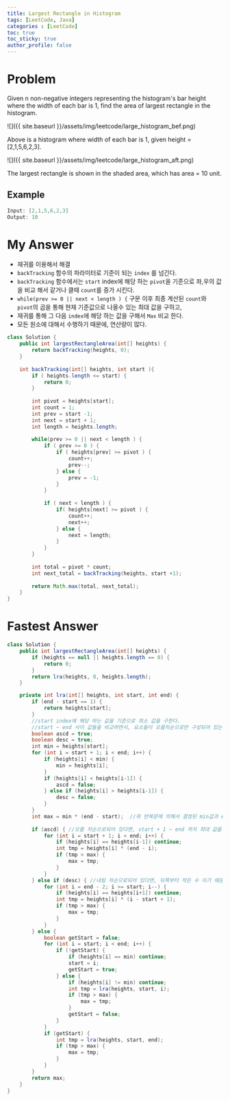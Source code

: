 ```yaml
---
title: Largest Rectangle in Histogram
tags: [LeetCode, Java]
categories : [LeetCode]
toc: true
toc_sticky: true
author_profile: false
---
```


# Problem

Given n non-negative integers representing the histogram's bar height where the width of each bar is 1, find the area of largest rectangle in the histogram.

![]({{ site.baseurl }}/assets/img/leetcode/large_histogram_bef.png)

Above is a histogram where width of each bar is 1, given height = [2,1,5,6,2,3].

![]({{ site.baseurl }}/assets/img/leetcode/large_histogram_aft.png)

The largest rectangle is shown in the shaded area, which has area = 10 unit.

## Example

```swift
Input: [2,1,5,6,2,3]
Output: 10
```

# My Answer

* 재귀를 이용해서 해결
* `backTracking` 함수의 파라미터로 기준이 되는 `index` 를 넘긴다.
* `backTracking` 함수에서는 `start` index에 해당 하는 `pivot`을 기준으로 좌,우의 값을 비교 해서 같거나 클때 `count`를 증가 시킨다.
* `while(prev >= 0 || next < length ) {` 구문 이후 최종 계산된 `count`와 `pivot`의 곱을 통해 현재 기준값으로 나올수 있는 최대 값을 구하고,
* 재귀를 통해 그 다음 `index`에 해당 하는 값을 구해서 `Max` 비교 한다.
* 모든 원소에 대해서 수행하기 때문에, 연산량이 많다.
  
```java
class Solution {
    public int largestRectangleArea(int[] heights) {
        return backTracking(heights, 0);
    }
    
    int backTracking(int[] heights, int start ){
        if ( heights.length <= start) {
            return 0;
        }
        
        int pivot = heights[start];
        int count = 1;
        int prev = start -1;
        int next = start + 1;
        int length = heights.length;
        
        while(prev >= 0 || next < length ) {
            if ( prev >= 0 ) {
                if ( heights[prev] >= pivot ) {
                    count++;
                    prev--; 
                } else {
                    prev = -1;
                }                
            }
            
            if ( next < length ) {
                if( heights[next] >= pivot ) {
                    count++;
                    next++;
                } else {
                    next = length;
                }
            }            
        }
       
        int total = pivot * count;
        int next_total = backTracking(heights, start +1);
        
        return Math.max(total, next_total);        
    }
}
```

# Fastest Answer

```java
class Solution {
    public int largestRectangleArea(int[] heights) {
        if (heights == null || heights.length == 0) {
            return 0;
        }
        return lra(heights, 0, heights.length);
    }

    private int lra(int[] heights, int start, int end) {
        if (end - start == 1) {
            return heights[start];
        }
        //start index에 해당 하는 값을 기준으로 최소 값을 구한다.
        //start ~ end 사이 값들을 비교하면서, 요소들이 오름차순으로만 구성되어 있는지, 내림차순으로만 구성 되어 있는지, 아니면 뒤죽박죽 섞여 있는지 체크한다.
        boolean ascd = true;
        boolean desc = true;
        int min = heights[start];
        for (int i = start + 1; i < end; i++) {
            if (heights[i] < min) {
                min = heights[i];
            }
            if (heights[i] < heights[i-1]) {
                ascd = false;
            } else if (heights[i] > heights[i-1]) {
                desc = false;
            }
        }
        int max = min * (end - start);  //위 반복문에 의해서 결정된 min값과 end-start의 곱이 곧 start 기준에 나올수 있는 최대 값이다.
        
        if (ascd) { //오름 차순으로되어 있다면, start + 1 ~ end 까지 최대 값을 구해서 비교
            for (int i = start + 1; i < end; i++) {
                if (heights[i] == heights[i-1]) continue;
                int tmp = heights[i] * (end - i);
                if (tmp > max) {
                    max = tmp;
                }
            }
        } else if (desc) { //내림 차순으로되어 있다면, 뒤쪽부터 작은 수 이기 때문에, end-2 ~ start 까지 최대 값을 구해서 비교
            for (int i = end - 2; i >= start; i--) {
                if (heights[i] == heights[i+1]) continue;
                int tmp = heights[i] * (i - start + 1);
                if (tmp > max) {
                    max = tmp;
                }
            }
        } else {
            boolean getStart = false;
            for (int i = start; i < end; i++) {
                if (!getStart) {
                    if (heights[i] == min) continue;
                    start = i;
                    getStart = true;
                } else {
                    if (heights[i] != min) continue;
                    int tmp = lra(heights, start, i);
                    if (tmp > max) {
                        max = tmp;
                    }
                    getStart = false;
                }
            }
            if (getStart) {
                int tmp = lra(heights, start, end);
                if (tmp > max) {
                    max = tmp;
                }
            }
        }
        return max;
    }
}
```

